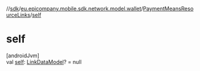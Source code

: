 //[sdk](../../../index.md)/[eu.epicompany.mobile.sdk.network.model.wallet](../index.md)/[PaymentMeansResourceLinks](index.md)/[self](self.md)

# self

[androidJvm]\
val [self](self.md): [LinkDataModel](../../eu.epicompany.mobile.android.data.network.model.hypermedia/-link-data-model/index.md)? = null
